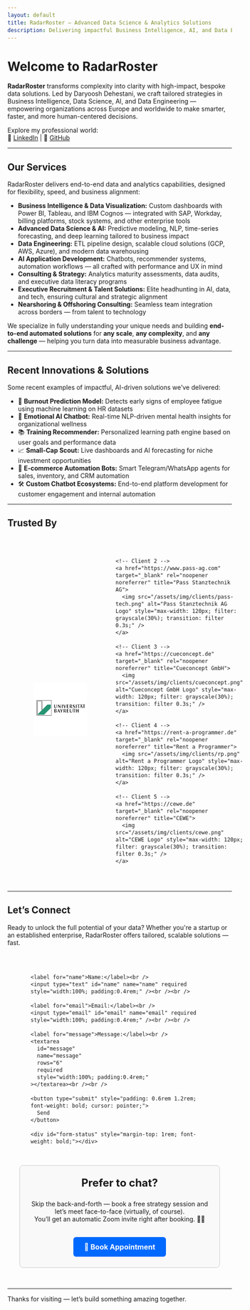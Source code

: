 ```yaml
---
layout: default
title: RadarRoster – Advanced Data Science & Analytics Solutions
description: Delivering impactful Business Intelligence, AI, and Data Engineering services by Daryoosh Dehestani — your trusted partner for data-driven success.
---
```


# Welcome to RadarRoster

**RadarRoster** transforms complexity into clarity with high-impact, bespoke data solutions. Led by Daryoosh Dehestani, we craft tailored strategies in Business Intelligence, Data Science, AI, and Data Engineering — empowering organizations across Europe and worldwide to make smarter, faster, and more human-centered decisions.

Explore my professional world:  
🔗 [LinkedIn](https://www.linkedin.com/in/daryooshdehestani/) | 🔗 [GitHub](https://github.com/dda-oo)

---

## Our Services

RadarRoster delivers end-to-end data and analytics capabilities, designed for flexibility, speed, and business alignment:

- **Business Intelligence & Data Visualization:** Custom dashboards with Power BI, Tableau, and IBM Cognos — integrated with SAP, Workday, billing platforms, stock systems, and other enterprise tools  
- **Advanced Data Science & AI:** Predictive modeling, NLP, time-series forecasting, and deep learning tailored to business impact  
- **Data Engineering:** ETL pipeline design, scalable cloud solutions (GCP, AWS, Azure), and modern data warehousing  
- **AI Application Development:** Chatbots, recommender systems, automation workflows — all crafted with performance and UX in mind  
- **Consulting & Strategy:** Analytics maturity assessments, data audits, and executive data literacy programs  
- **Executive Recruitment & Talent Solutions:** Elite headhunting in AI, data, and tech, ensuring cultural and strategic alignment  
- **Nearshoring & Offshoring Consulting:** Seamless team integration across borders — from talent to technology

We specialize in fully understanding your unique needs and building **end-to-end automated solutions** for **any scale**, **any complexity**, and **any challenge** — helping you turn data into measurable business advantage.

---

## Recent Innovations & Solutions

Some recent examples of impactful, AI-driven solutions we’ve delivered:

- 🧠 **Burnout Prediction Model:** Detects early signs of employee fatigue using machine learning on HR datasets  
- 💬 **Emotional AI Chatbot:** Real-time NLP-driven mental health insights for organizational wellness  
- 📚 **Training Recommender:** Personalized learning path engine based on user goals and performance data  
- 📈 **Small-Cap Scout:** Live dashboards and AI forecasting for niche investment opportunities  
- 🤖 **E-commerce Automation Bots:** Smart Telegram/WhatsApp agents for sales, inventory, and CRM automation  
- 🛠️ **Custom Chatbot Ecosystems:** End-to-end platform development for customer engagement and internal automation  

---

## Trusted By

<section id="clients" style="padding: 2rem 0;">
  <div class="clients-logos" style="
    display: grid;
    grid-template-columns: repeat(auto-fit, minmax(120px, 1fr));
    gap: 2rem;
    justify-items: center;
    align-items: center;
    max-width: 1000px;
    margin: 0 auto;
  ">
    <!-- Client 1 -->
    <a href="https://www.uni-bayreuth.de" target="_blank" rel="noopener noreferrer" title="University of Bayreuth">
      <img src="/assets/img/clients/ubt.jpg" alt="University of Bayreuth" style="max-width: 120px; filter: grayscale(30%); transition: filter 0.3s;" />
    </a>

    <!-- Client 2 -->
    <a href="https://www.pass-ag.com" target="_blank" rel="noopener noreferrer" title="Pass Stanztechnik AG">
      <img src="/assets/img/clients/pass-tech.png" alt="Pass Stanztechnik AG Logo" style="max-width: 120px; filter: grayscale(30%); transition: filter 0.3s;" />
    </a>

    <!-- Client 3 -->
    <a href="https://cueconcept.de" target="_blank" rel="noopener noreferrer" title="Cueconcept GmbH">
      <img src="/assets/img/clients/cueconcept.png" alt="Cueconcept GmbH Logo" style="max-width: 120px; filter: grayscale(30%); transition: filter 0.3s;" />
    </a>

    <!-- Client 4 -->
    <a href="https://rent-a-programmer.de" target="_blank" rel="noopener noreferrer" title="Rent a Programmer">
      <img src="/assets/img/clients/rp.png" alt="Rent a Programmer Logo" style="max-width: 120px; filter: grayscale(30%); transition: filter 0.3s;" />
    </a>

    <!-- Client 5 -->
    <a href="https://cewe.de" target="_blank" rel="noopener noreferrer" title="CEWE">
      <img src="/assets/img/clients/cewe.png" alt="CEWE Logo" style="max-width: 120px; filter: grayscale(30%); transition: filter 0.3s;" />
    </a>
  </div>
</section>


---

## Let’s Connect

Ready to unlock the full potential of your data? Whether you're a startup or an established enterprise, RadarRoster offers tailored, scalable solutions — fast.

<div style="display: flex; flex-wrap: wrap; justify-content: center; gap: 2rem; align-items: flex-start; padding: 2rem 0;">

  <!-- Contact Form -->
  <form
    id="contact-form"
    action="https://formsubmit.co/dehestani@radarroster.com"
    method="POST"
    style="flex: 1 1 320px; max-width: 400px;"
  >
    <input type="hidden" name="_captcha" value="false" />
    <input type="text" name="_honey" style="display: none;" />

    <label for="name">Name:</label><br />
    <input type="text" id="name" name="name" required style="width:100%; padding:0.4rem;" /><br /><br />

    <label for="email">Email:</label><br />
    <input type="email" id="email" name="email" required style="width:100%; padding:0.4rem;" /><br /><br />

    <label for="message">Message:</label><br />
    <textarea
      id="message"
      name="message"
      rows="6"
      required
      style="width:100%; padding:0.4rem;"
    ></textarea><br /><br />

    <button type="submit" style="padding: 0.6rem 1.2rem; font-weight: bold; cursor: pointer;">
      Send
    </button>

    <div id="form-status" style="margin-top: 1rem; font-weight: bold;"></div>
  </form>

  <!-- Calendly Embed or CTA Box -->
<div style="flex: 1 1 320px; max-width: 400px; border: 1px solid #ccc; padding: 1.5rem; border-radius: 8px; text-align: center; background-color: #f9f9f9;">
  <h3 style="margin-top: 0; font-size: 1.5rem;">Prefer to chat?</h3>
  <p style="margin: 0.5rem 0 1rem;">
  Skip the back-and-forth — book a free strategy session and let’s meet face-to-face (virtually, of course).<br />
  You’ll get an automatic Zoom invite right after booking. 🎥✨
</p>
  <a
    href="https://calendly.com/radarroster/meeting"
    target="_blank"
    rel="noopener noreferrer"
    style="display: inline-block; margin-top: 1rem; padding: 0.75rem 1.5rem; background-color: #0069ff; color: white; text-decoration: none; border-radius: 6px; font-weight: bold; font-size: 1rem; transition: background-color 0.3s ease;"
    onmouseover="this.style.backgroundColor='#0053cc'"
    onmouseout="this.style.backgroundColor='#0069ff'"
  >
    📅 Book Appointment
  </a>
</div>
</div>

<script>
  document.getElementById("contact-form").addEventListener("submit", function (event) {
    event.preventDefault();
    const form = event.target;
    const formData = new FormData(form);
    fetch(form.action, {
      method: "POST",
      body: formData,
      headers: { Accept: "application/json" },
    })
      .then((response) => {
        if (response.ok) {
          form.reset();
          document.getElementById("form-status").textContent =
            "Thank you! I will get back to you shortly.";
        } else {
          document.getElementById("form-status").textContent =
            "Oops! There was an issue submitting your message.";
        }
      })
      .catch(() => {
        document.getElementById("form-status").textContent =
          "Oops! There was an issue submitting your message.";
      });
  });
</script>


---

Thanks for visiting — let’s build something amazing together.
